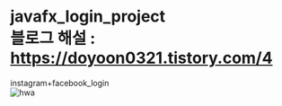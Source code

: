 # javafx_login_project<br>블로그 해설 : https://doyoon0321.tistory.com/4


 instagram+facebook_login<br>
![hwa](https://user-images.githubusercontent.com/97486188/192107005-1cf3a484-2797-4038-8cbc-714a40d89945.png)
